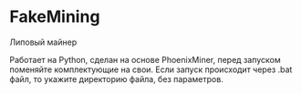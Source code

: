 # FakeMining
Липовый майнер

Работает на Python, сделан на основе PhoenixMiner, перед запуском поменяйте комплектующие на свои.
Если запуск происходит через .bat файл, то укажите директорию файла, без параметров.
